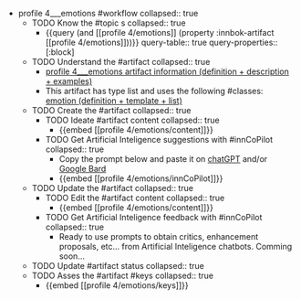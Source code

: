 
- profile 4___emotions #workflow
   collapsed:: true
  - TODO Know the #topic s
    collapsed:: true
    - {{query (and [[profile 4/emotions]] (property :innbok-artifact [[profile 4/emotions]]))}}
      query-table:: true
      query-properties:: [:block]
  - TODO Understand the #artifact
    collapsed:: true
    - [profile 4___emotions artifact information (definition + description + examples)](https://go.innbok.com/#/page/innBoK%2Fprofile-%28id%29%2Femotions%2Finfo)
    - This artifact has type list and uses the following #classes: [emotion (definition + template + list)](https://go.innbok.com/#/page/innBoK%2Fclass%2Femotion)
  - TODO Create the #artifact
     collapsed:: true
    - TODO Ideate #artifact content
      collapsed:: true
      - {{embed [[profile 4/emotions/content]]}}
    - TODO Get Artificial Inteligence suggestions with #innCoPilot
      collapsed:: true
      - Copy the prompt below and paste it on [chatGPT](https://chat.openai.com) and/or [Google Bard](https://bard.google.com/chat)
      - {{embed [[profile 4/emotions/innCoPilot]]}}
  - TODO Update the #artifact
    collapsed:: true
    - TODO Edit the #artifact content
     collapsed:: true
      - {{embed [[profile 4/emotions/content]]}}
    - TODO Get Artificial Inteligence feedback with #innCoPilot
      collapsed:: true
      - Ready to use prompts to obtain critics, enhancement proposals, etc... from Artificial Inteligence chatbots. Comming soon...
  - TODO Update #artifact status
    collapsed:: true
  - TODO Asses the #artifact #keys
    collapsed:: true
    - {{embed [[profile 4/emotions/keys]]}}



